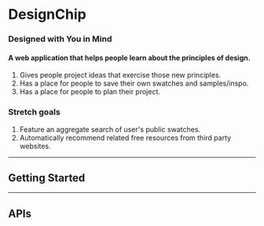 # DesignChip

### Designed with You in Mind

#### A web application that helps people learn about the principles of design.
1. Gives people project ideas that exercise those new principles.
2. Has a place for people to save their own swatches and samples/inspo.
3. Has a place for people to plan their project.

### Stretch goals

1. Feature an aggregate search of user's public swatches.
2. Automatically recommend related free resources from third party websites.

------

## Getting Started

------

## APIs